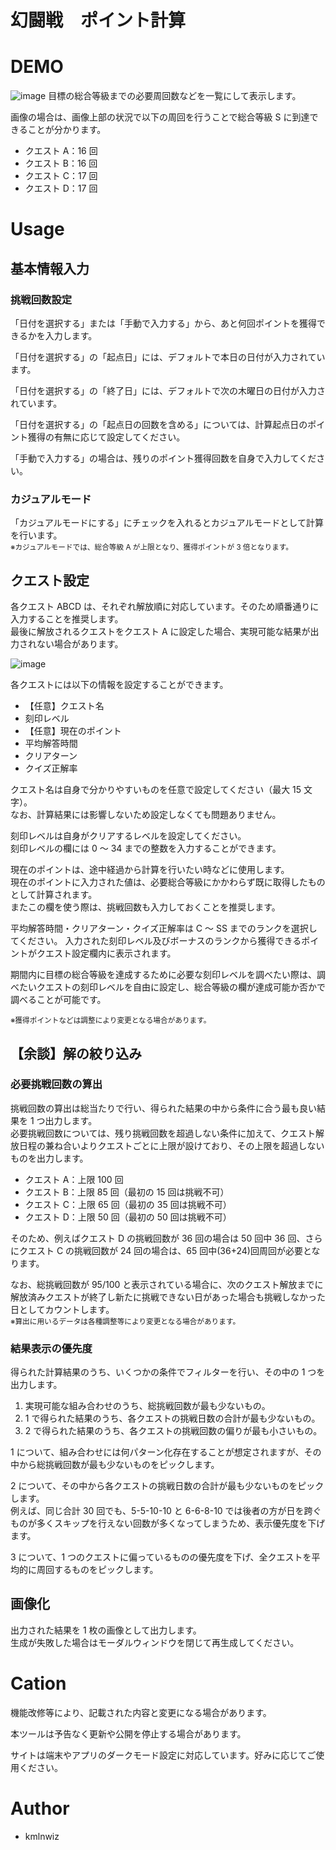 # 幻闘戦　ポイント計算

# DEMO

![image](https://user-images.githubusercontent.com/48175908/236965057-5788c269-fbd5-4cc9-ae61-8c71cb820dce.png)
目標の総合等級までの必要周回数などを一覧にして表示します。

画像の場合は、画像上部の状況で以下の周回を行うことで総合等級 S に到達できることが分かります。

- クエスト A：16 回
- クエスト B：16 回
- クエスト C：17 回
- クエスト D：17 回

# Usage

## 基本情報入力

### 挑戦回数設定

「日付を選択する」または「手動で入力する」から、あと何回ポイントを獲得できるかを入力します。

「日付を選択する」の「起点日」には、デフォルトで本日の日付が入力されています。

「日付を選択する」の「終了日」には、デフォルトで次の木曜日の日付が入力されています。

「日付を選択する」の「起点日の回数を含める」については、計算起点日のポイント獲得の有無に応じて設定してください。

「手動で入力する」の場合は、残りのポイント獲得回数を自身で入力してください。

### カジュアルモード

「カジュアルモードにする」にチェックを入れるとカジュアルモードとして計算を行います。  
<sub>※カジュアルモードでは、総合等級 A が上限となり、獲得ポイントが 3 倍となります。</sub>

## クエスト設定

各クエスト ABCD は、それぞれ解放順に対応しています。そのため順番通りに入力することを推奨します。  
最後に解放されるクエストをクエスト A に設定した場合、実現可能な結果が出力されない場合があります。

![image](https://user-images.githubusercontent.com/48175908/236971651-3168ca26-c4df-43d4-a8e8-1364a2386154.png)

各クエストには以下の情報を設定することができます。

- 【任意】クエスト名
- 刻印レベル
- 【任意】現在のポイント
- 平均解答時間
- クリアターン
- クイズ正解率

クエスト名は自身で分かりやすいものを任意で設定してください（最大 15 文字）。  
なお、計算結果には影響しないため設定しなくても問題ありません。

刻印レベルは自身がクリアするレベルを設定してください。  
刻印レベルの欄には 0 ～ 34 までの整数を入力することができます。

現在のポイントは、途中経過から計算を行いたい時などに使用します。  
現在のポイントに入力された値は、必要総合等級にかかわらず既に取得したものとして計算されます。  
またこの欄を使う際は、挑戦回数も入力しておくことを推奨します。

平均解答時間・クリアターン・クイズ正解率は C ～ SS までのランクを選択してください。
入力された刻印レベル及びボーナスのランクから獲得できるポイントがクエスト設定欄内に表示されます。

期間内に目標の総合等級を達成するために必要な刻印レベルを調べたい際は、調べたいクエストの刻印レベルを自由に設定し、総合等級の欄が達成可能か否かで調べることが可能です。

<sub>※獲得ポイントなどは調整により変更となる場合があります。</sub>

## 【余談】解の絞り込み

### 必要挑戦回数の算出

挑戦回数の算出は総当たりで行い、得られた結果の中から条件に合う最も良い結果を 1 つ出力します。  
必要挑戦回数については、残り挑戦回数を超過しない条件に加えて、クエスト解放日程の兼ね合いよりクエストごとに上限が設けており、その上限を超過しないものを出力します。

- クエスト A：上限 100 回
- クエスト B：上限 85 回（最初の 15 回は挑戦不可）
- クエスト C：上限 65 回（最初の 35 回は挑戦不可）
- クエスト D：上限 50 回（最初の 50 回は挑戦不可）

そのため、例えばクエスト D の挑戦回数が 36 回の場合は 50 回中 36 回、さらにクエスト C の挑戦回数が 24 回の場合は、65 回中(36+24)回周回が必要となります。

なお、総挑戦回数が 95/100 と表示されている場合に、次のクエスト解放までに解放済みクエストが終了し新たに挑戦できない日があった場合も挑戦しなかった日としてカウントします。  
<sub>※算出に用いるデータは各種調整等により変更となる場合があります。</sub>

### 結果表示の優先度

得られた計算結果のうち、いくつかの条件でフィルターを行い、その中の 1 つを出力します。

1. 実現可能な組み合わせのうち、総挑戦回数が最も少ないもの。
2. 1 で得られた結果のうち、各クエストの挑戦日数の合計が最も少ないもの。
3. 2 で得られた結果のうち、各クエストの挑戦回数の偏りが最も小さいもの。

1 について、組み合わせには何パターン化存在することが想定されますが、その中から総挑戦回数が最も少ないものをピックします。

2 について、その中から各クエストの挑戦日数の合計が最も少ないものをピックします。  
例えば、同じ合計 30 回でも、5-5-10-10 と 6-6-8-10 では後者の方が日を跨ぐものが多くスキップを行えない回数が多くなってしまうため、表示優先度を下げます。

3 について、1 つのクエストに偏っているものの優先度を下げ、全クエストを平均的に周回するものをピックします。

## 画像化

出力された結果を 1 枚の画像として出力します。  
生成が失敗した場合はモーダルウィンドウを閉じて再生成してください。

# Cation

機能改修等により、記載された内容と変更になる場合があります。

本ツールは予告なく更新や公開を停止する場合があります。

サイトは端末やアプリのダークモード設定に対応しています。好みに応じてご使用ください。

# Author

- kmlnwiz
